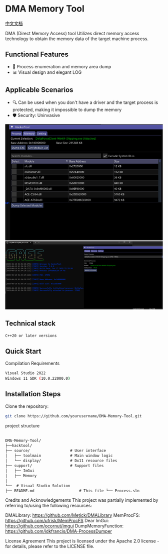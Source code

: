 # DMA Memory Tool

[中文文档](README-CN.md) 

DMA (Direct Memory Access) tool
Utilizes direct memory access technology to obtain the memory data of the target machine process. 

## Functional Features
- 💾 Process enumeration and memory area dump
- 📊 Visual design and elegant LOG

## Applicable Scenarios
- 🔍 Can be used when you don't have a driver and the target process is protected, making it impossible to dump the memory
- 🛡️ Security: Uninvasive



![](Image/1.png) 
![](Image/2.png) 



## Technical stack
```bash
C++20 or later versions
```

## Quick Start
Compilation Requirements

```bash
Visual Studio 2022
Windows 11 SDK (10.0.22000.0)
```

## Installation Steps
Clone the repository:

```bash
git clone https://github.com/yourusername/DMA-Memory-Tool.git
```

project structure
```info

DMA-Memory-Tool/
├──hacktool/
├── source/                  # User interface
│   ├── toolmain             # Main window logic
│   └── display/             # Dx11 resource files
├── support/                 # Support files 
│   ├── ImGui
│   ├── Memory
│
└──  # Visual Studio Solution
├── README.md                    # This file └── Process.sln

```

Credits and Acknowledgements
This project was partially implemented by referring to/using the following resources:

DMALibrary: https://github.com/Metick/DMALibrary
MemProcFS: https://github.com/ufrisk/MemProcFS
Dear ImGui: https://github.com/ocornut/imgui
DumpMemoryFunction: https://github.com/idkfrancis/DMA-ProcessDumper

License Agreement
This project is licensed under the Apache 2.0 license - for details, please refer to the LICENSE file.
